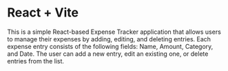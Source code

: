 # React + Vite

This is a simple React-based Expense Tracker application that allows users to manage their expenses by adding, editing, and deleting entries. Each expense entry consists of the following fields: Name, Amount, Category, and Date. The user can add a new entry, edit an existing one, or delete entries from the list.